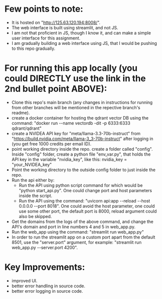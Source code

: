 # Few points to note:

- It is hosted on "http://125.63.120.194:8008/".
- The web interface is built using streamlit, and not JS.
- I am not that proficient in JS, though I know it, and can make a simple user interface for this assignment.
- I am gradually building a web interface using JS, that I would be pushing to this repo gradually.

# For running this app locally (you could DIRECTLY use the link in the 2nd bullet point ABOVE):

- Clone this repo's main branch (any changes in instructions for running from other branches will be mentioned in the repective branch's readme).
- create a docker container for hosting the qdrant vector DB using the command: "docker run --name vectordb -dit -p 6333:6333 qdrant/qdrant"
- create a NVIDEA API key for "meta/llama-3.3-70b-instruct" from "https://build.nvidia.com/meta/llama-3_3-70b-instruct" after logging in (you get free 1000 credits per email ID).
- point working directory inside the repo. create a folder called "config". Inside "config" folder, create a python file "env_var.py", that holds the API key in the variable "nvidia_key", like this:
nvidia_key = "your_NVIDEA_key"
- Point the working directory to the outside config folder to just inside the repo.
- Run the api either by:
	- Run the API using python script command for which would be "python start_api.py". One could change port and host parameters inside the script.
	- Run the API using the command: "uvicorn api:app --reload --host 0.0.0.0 --port 8018". One could avoid the host parameter, one could use some other port, the default port is 8000, reload argument could also be skipped.
- Get the domains from the logs of the above command, and change the API's domain and port in line numbers 4 and 5 in web_app.py.
- Run the web_app using the command: "streamlit run web_app.py"
- In order to run the streamlit app on a custom port apart from the default 8501, use the "server.port" argument, for example: "streamlit run web_app.py --server.port 4200".

 # Key Improvements:

- improved UI.
- better error handling in source code.
- better error logging in source code.
